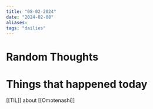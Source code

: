 ```yaml
---
title: "08-02-2024"
date: "2024-02-08"
aliases: 
tags: "dailies"
---
```


# Random Thoughts

# Things that happened today
[[TIL]] about [[Omotenashi]]